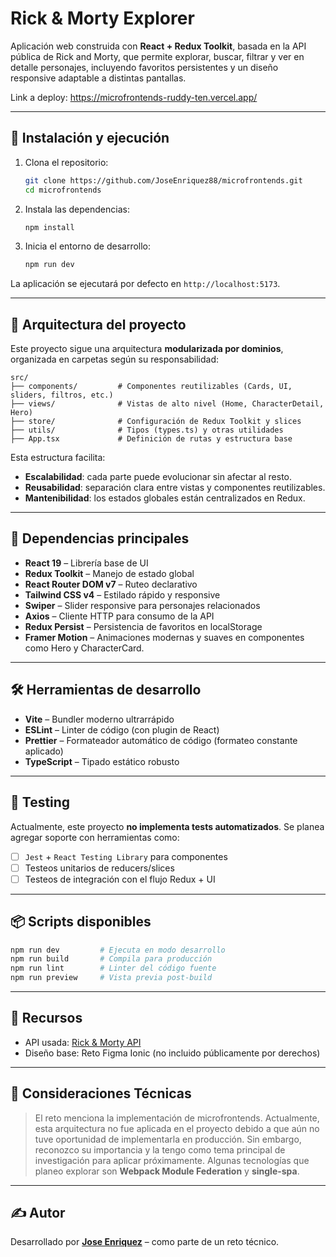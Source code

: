 # Rick & Morty Explorer

Aplicación web construida con **React + Redux Toolkit**, basada en la API pública de Rick and Morty, que permite explorar, buscar, filtrar y ver en detalle personajes, incluyendo favoritos persistentes y un diseño responsive adaptable a distintas pantallas.

Link a deploy: https://microfrontends-ruddy-ten.vercel.app/

---

## 🚀 Instalación y ejecución

1. Clona el repositorio:

   ```bash
   git clone https://github.com/JoseEnriquez88/microfrontends.git
   cd microfrontends
   ```

2. Instala las dependencias:

   ```bash
   npm install
   ```

3. Inicia el entorno de desarrollo:
   ```bash
   npm run dev
   ```

La aplicación se ejecutará por defecto en `http://localhost:5173`.

---

## 🧠 Arquitectura del proyecto

Este proyecto sigue una arquitectura **modularizada por dominios**, organizada en carpetas según su responsabilidad:

```
src/
├── components/         # Componentes reutilizables (Cards, UI, sliders, filtros, etc.)
├── views/              # Vistas de alto nivel (Home, CharacterDetail, Hero)
├── store/              # Configuración de Redux Toolkit y slices
├── utils/              # Tipos (types.ts) y otras utilidades
├── App.tsx             # Definición de rutas y estructura base
```

Esta estructura facilita:

- **Escalabilidad**: cada parte puede evolucionar sin afectar al resto.
- **Reusabilidad**: separación clara entre vistas y componentes reutilizables.
- **Mantenibilidad**: los estados globales están centralizados en Redux.

---

## 🧩 Dependencias principales

- **React 19** – Librería base de UI
- **Redux Toolkit** – Manejo de estado global
- **React Router DOM v7** – Ruteo declarativo
- **Tailwind CSS v4** – Estilado rápido y responsive
- **Swiper** – Slider responsive para personajes relacionados
- **Axios** – Cliente HTTP para consumo de la API
- **Redux Persist** – Persistencia de favoritos en localStorage
- **Framer Motion** – Animaciones modernas y suaves en componentes como Hero y CharacterCard.

---

## 🛠️ Herramientas de desarrollo

- **Vite** – Bundler moderno ultrarrápido
- **ESLint** – Linter de código (con plugin de React)
- **Prettier** – Formateador automático de código (formateo constante aplicado)
- **TypeScript** – Tipado estático robusto

---

## 🧪 Testing

Actualmente, este proyecto **no implementa tests automatizados**. Se planea agregar soporte con herramientas como:

- [ ] `Jest` + `React Testing Library` para componentes
- [ ] Testeos unitarios de reducers/slices
- [ ] Testeos de integración con el flujo Redux + UI

---

## 📦 Scripts disponibles

```bash
npm run dev         # Ejecuta en modo desarrollo
npm run build       # Compila para producción
npm run lint        # Linter del código fuente
npm run preview     # Vista previa post-build
```

---

## 📁 Recursos

- API usada: [Rick & Morty API](https://rickandmortyapi.com/)
- Diseño base: Reto Figma Ionic (no incluido públicamente por derechos)

---

## 📌 Consideraciones Técnicas

> El reto menciona la implementación de microfrontends. Actualmente, esta arquitectura no fue aplicada en el proyecto debido a que aún no tuve oportunidad de implementarla en producción. Sin embargo, reconozco su importancia y la tengo como tema principal de investigación para aplicar próximamente. Algunas tecnologías que planeo explorar son **Webpack Module Federation** y **single-spa**.

---

## ✍️ Autor

Desarrollado por **<a href="https://enriquez-jose.vercel.app/" target="_blank" rel="noreferrer">Jose Enriquez</a>** – como parte de un reto técnico.
